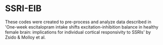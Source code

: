 # SSRI-EIB

These codes were created to pre-process and analyze data described in 'One-week escitalopram intake shifts excitation-inhibition balance in healthy female brain: implications for individual cortical responsivity to SSRIs' by Zsido & Molloy et al. 
